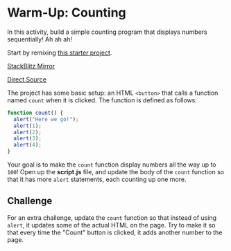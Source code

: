 # Warm-Up: Counting
In this activity, build a simple counting program that displays numbers sequentially! Ah ah ah!

Start by remixing [this starter project](https://glitch.com/edit/#!/the-count-warm-up).

[StackBlitz Mirror](https://stackblitz.com/edit/web-platform-bq3qakcm?file=style.css)

[Direct Source](CountingWarmUpSource.md)

The project has some basic setup: an HTML `<button>` that calls a function named `count` when it is clicked. The function is defined as follows:

```js
function count() {
  alert("Here we go!");
  alert(1);
  alert(2);
  alert(3);
  alert(4);
}
```

Your goal is to make the `count` function display numbers all the way up to `100`! Open up the **script.js** file, and update the body of the `count` function so that it has more `alert` statements, each counting up one more.

## Challenge
For an extra challenge, update the `count` function so that instead of using `alert`, it updates some of the actual HTML on the page. Try to make it so that every time the "Count" button is clicked, it adds another number to the page.
